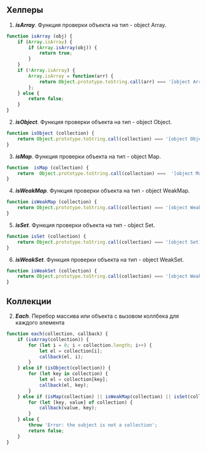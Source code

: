 ## Хелперы

 1. ***isArray***. Функция проверки объекта на тип - object Array.
```javascript
function isArray (obj) {
    if (Array.isArray) {
        if (Array.isArray(obj)) {
            return true;
        }
    }
    if (!Array.isArray) {
        Array.isArray = function(arr) {
            return Object.prototype.toString.call(arr) === '[object Array]';
        };
    } else {
        return false;
    }
}
```
2. ***isObject***. Функция проверки объекта на тип - object Object.
> 
```javascript
function isObject (collection) {
	return Object.prototype.toString.call(collection) === '[object Object]';
}
```

3. ***isMap***. Функция проверки объекта на тип - object Map.
```javascript
function  isMap (collection) {  
	return  Object.prototype.toString.call(collection) ===  '[object Map]';  
}
```
4. ***isWeakMap***. Функция проверки объекта на тип - object WeakMap.
```javascript
function isWeakMap (collection) {
	return Object.prototype.toString.call(collection) === '[object WeakMap]';
}
```
5. ***isSet***. Функция проверки объекта на тип - object Set.
```javascript
function isSet (collection) {
	return Object.prototype.toString.call(collection) === '[object Set]';
}
```
6. ***isWeakSet***. Функция проверки объекта на тип - object WeakSet.
```javascript
function isWeakSet (collection) {
	return Object.prototype.toString.call(collection) === '[object WeakSet]';
}
```

## Коллекции

2. ***Each***. Перебор массива или объекта с вызовом коллбека для каждого элемента
```javascript
function each(collection, callback) {
    if (isArray(collection)) {
        for (let i = 0; i < collection.length; i++) {
            let el = collection[i];
            callback(el, i);
        }
    } else if (isObject(collection)) {
        for (let key in collection) {
            let el = collection[key];
            callback(el, key);
        }
    } else if (isMap(collection) || isWeakMap(collection) || isSet(collection) || isWeakSet(collection)) {
        for (let [key, value] of collection) {
            callback(value, key);
        }
    } else {
        throw 'Error: the subject is not a collection';
        return false;
    }
}
```
